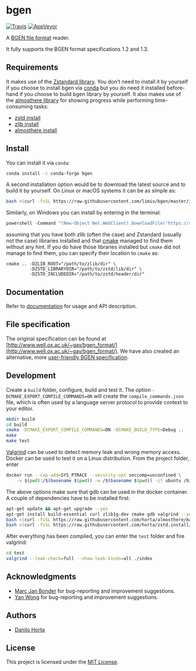 # bgen

[![Travis](https://img.shields.io/travis/limix/bgen.svg?style=flat-square&label=linux%20%2F%20macos%20build)](https://travis-ci.org/limix/bgen) [![AppVeyor](https://img.shields.io/appveyor/ci/Horta/bgen.svg?style=flat-square&label=windows%20build)](https://ci.appveyor.com/project/Horta/bgen)

A [BGEN file format](http://www.well.ox.ac.uk/~gav/bgen_format/) reader.

It fully supports the BGEN format specifications 1.2 and 1.3.

## Requirements

It makes use of the [Zstandard library](http://facebook.github.io/zstd/). You don't need to install it by yourself if you choose to install bgen via [conda](http://conda.pydata.org/docs/index.html) but you do need it installed before-hand if you choose to build bgen library by yourself. It also makes use of the [almosthere library](https://github.com/horta/almosthere) for showing progress while performing time-consuming tasks:

- [zstd install](https://github.com/horta/zstd.install)
- [zlib install](https://github.com/horta/zlib.install)
- [almosthere install](https://github.com/horta/almosthere)

## Install

You can install it via `conda`:

```bash
conda install -c conda-forge bgen
```

A second installation option would be to download the latest source and to build it by yourself. On Linux or macOS systems it can be as simple as:

```bash
bash <(curl -fsSL https://raw.githubusercontent.com/limix/bgen/master/install)
```

Similarly, on Windows you can install by entering in the terminal:

```powershell
powershell -Command "(New-Object Net.WebClient).DownloadFile('https://raw.githubusercontent.com/limix/bgen/master/install.bat', 'install.bat')" && install.bat
```

assuming that you have both zlib (often the case) and Zstandard (usually not the case) libraries installed and that [cmake](https://cmake.org/) managed to find them without any hint. If you do have those libraries installed but `cmake` did not manage to find them, you can specify their location to `cmake` as:

    cmake .. -DZLIB_ROOT="/path/to/zlib/dir" \
             -DZSTD_LIBRARYDIR="/path/to/zstd/lib/dir" \
             -DZSTD_INCLUDEDIR="/path/to/zstd/header/dir"

## Documentation

Refer to [documentation](https://bgen.readthedocs.io/) for usage and API description.

## File specification

The original specification can be found at [http://www.well.ox.ac.uk/~gav/bgen_format/](http://www.well.ox.ac.uk/~gav/bgen_format/).
We have also created an alternative, more [user-friendly BGEN specification](bgen-file-format.pdf).

## Development

Create a `build` folder, configure, build and test it.
The option `-DCMAKE_EXPORT_COMPILE_COMMANDS=ON` will create the
`compile_commands.json` file, which is often used by a language server
protocol to provide context to your editor.

```bash
mkdir build
cd build
cmake -DCMAKE_EXPORT_COMPILE_COMMANDS=ON -DCMAKE_BUILD_TYPE=Debug ..
make
make test
```

[Valgrind](http://www.valgrind.org/) can be used to detect memory leak and wrong memory access.
Docker can be used to test it on a Linux distribution.
From the project folder, enter

```bash
docker run --cap-add=SYS_PTRACE --security-opt seccomp=unconfined \
    -v $(pwd):/$(basename $(pwd)) -w /$(basename $(pwd)) -it ubuntu /bin/bash
```

The above options make sure that gdb can be used in the docker container.
A couple of dependencies have to be installed first:

```bash
apt-get update && apt-get upgrade --yes
apt-get install build-essential curl zlib1g-dev cmake gdb valgrind --yes
bash <(curl -fsSL https://raw.githubusercontent.com/horta/almosthere/master/install)
bash <(curl -fsSL https://raw.githubusercontent.com/horta/zstd.install/master/install)
```

After everything has been compiled, you can enter the `test` folder and fire valgrind:

```bash
cd test
valgrind --leak-check=full --show-leak-kinds=all ./index
```

## Acknowledgments

- [Marc Jan Bonder](https://github.com/Bonder-MJ) for bug-reporting and improvement suggestions.
- [Yan Wong](https://github.com/hyanwong) for bug-reporting and improvement suggestions.

## Authors

- [Danilo Horta](https://github.com/horta)

## License

This project is licensed under the [MIT License](https://raw.githubusercontent.com/limix/bgen/master/LICENSE.md).
